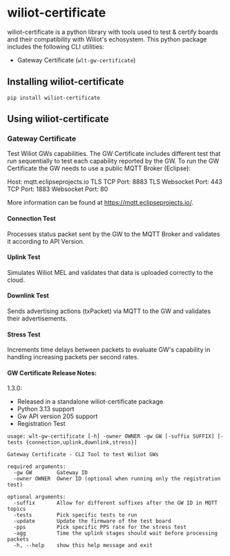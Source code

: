 # wiliot-certificate #

<!-- Description -->
wiliot-certificate is a python library with tools used to test & certify boards and their compatibility with Wiliot's echosystem.
This python package includes the following CLI utilities:
 - Gateway Certificate (`wlt-gw-certificate`)

## Installing wiliot-certificate
````commandline
pip install wiliot-certificate
````

## Using wiliot-certificate
### Gateway Certificate
Test Wiliot GWs capabilities.
The GW Certificate includes different test that run sequentially to test each capability reported by the GW.
To run the GW Certificate the GW needs to use a public MQTT Broker (Eclipse):

Host:	mqtt.eclipseprojects.io
TLS TCP Port:	8883
TLS Websocket Port:	443
TCP Port:	1883
Websocket Port:	80

More information can be found at https://mqtt.eclipseprojects.io/.

#### Connection Test
Processes status packet sent by the GW to the MQTT Broker and validates it according to API Version.

#### Uplink Test
Simulates Wiliot MEL and validates that data is uploaded correctly to the cloud.

#### Downlink Test
Sends advertising actions (txPacket) via MQTT to the GW and validates their advertisements.

#### Stress Test
Increments time delays between packets to evaluate GW's capability in handling increasing packets per second rates.

#### GW Certificate Release Notes:
1.3.0:
 - Released in a standalone wiliot-certificate package
 - Python 3.13 support
 - Gw API version 205 support
 - Registration Test


```
usage: wlt-gw-certificate [-h] -owner OWNER -gw GW [-suffix SUFFIX] [-tests {connection,uplink,downlink,stress}]

Gateway Certificate - CLI Tool to test Wiliot GWs

required arguments:
  -gw GW        Gateway ID
  -owner OWNER  Owner ID (optional when running only the registration test)

optional arguments:
  -suffix       Allow for different suffixes after the GW ID in MQTT topics
  -tests        Pick specific tests to run
  -update       Update the firmware of the test board
  -pps          Pick specific PPS rate for the stress test
  -agg          Time the uplink stages should wait before processing packets
  -h, --help    show this help message and exit
  ```
